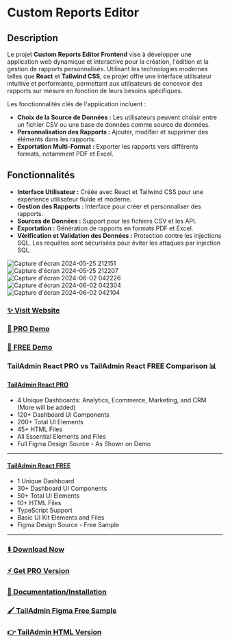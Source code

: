 # Custom Reports Editor 

## Description

Le projet **Custom Reports Editor Frontend** vise à développer une application web dynamique et interactive pour la création, l'édition et la gestion de rapports personnalisés. Utilisant les technologies modernes telles que **React** et **Tailwind CSS**, ce projet offre une interface utilisateur intuitive et performante, permettant aux utilisateurs de concevoir des rapports sur mesure en fonction de leurs besoins spécifiques.

Les fonctionnalités clés de l'application incluent :
- **Choix de la Source de Données :** Les utilisateurs peuvent choisir entre un fichier CSV ou une base de données comme source de données.
- **Personnalisation des Rapports :** Ajouter, modifier et supprimer des éléments dans les rapports.
- **Exportation Multi-Format :** Exporter les rapports vers différents formats, notamment PDF et Excel.

## Fonctionnalités

- **Interface Utilisateur :** Créée avec React et Tailwind CSS pour une expérience utilisateur fluide et moderne.
- **Gestion des Rapports :** Interface pour créer et personnaliser des rapports.
- **Sources de Données :** Support pour les fichiers CSV et les API.
- **Exportation :** Génération de rapports en formats PDF et Excel.
- **Vérification et Validation des Données :** Protection contre les injections SQL. Les requêtes sont sécurisées pour éviter les attaques par injection SQL.
 
![Capture d'écran 2024-05-25 212151](https://github.com/user-attachments/assets/967835e5-c825-40a9-becf-8f92ff979af2)
![Capture d'écran 2024-05-25 212207](https://github.com/user-attachments/assets/9a2b0878-e590-40d0-b774-0ad49df94474)
![Capture d'écran 2024-06-02 042226](https://github.com/user-attachments/assets/12b458fc-052c-49df-8ab4-8587c964c5df)
![Capture d'écran 2024-06-02 042304](https://github.com/user-attachments/assets/93cee2aa-e84c-47ec-9ab9-e920bb8b6c43)
![Capture d'écran 2024-06-02 042104](https://github.com/user-attachments/assets/2cc86053-a073-4c08-a59c-98af8b769df0)



### [✨ Visit Website](https://tailadmin.com/)
### [🚀 PRO Demo](https://react-demo.tailadmin.com/)
### [🚀 FREE Demo](https://free-react-demo.tailadmin.com/)

### TailAdmin React PRO vs TailAdmin React FREE Comparison 📊

#### [TailAdmin React PRO](https://react-demo.tailadmin.com/)
- 4 Unique Dashboards: Analytics, Ecommerce, Marketing, and CRM (More will be added)
- 120+ Dashboard UI Components
- 200+ Total UI Elements
- 45+ HTML Files
- All Essential Elements and Files
- Full Figma Design Source - As Shown on Demo

___

#### [TailAdmin React FREE](https://free-react-demo.tailadmin.com/)
- 1 Unique Dashboard
- 30+ Dashboard UI Components
- 50+ Total UI Elements 
- 10+ HTML Files
- TypeScript Support
- Basic UI Kit Elements and Files
- Figma Design Source - Free Sample
___

### [⬇️ Download Now](https://tailadmin.com/download)

### [⚡ Get PRO Version](https://tailadmin.com/pricing)

### [📄 Documentation/Installation](https://tailadmin.com/docs)

### [🖌️ TailAdmin Figma Free Sample](https://www.figma.com/community/file/1214477970819985778)

### [👉 TailAdmin HTML Version](https://github.com/TailAdmin/tailadmin-free-tailwind-dashboard-template)



